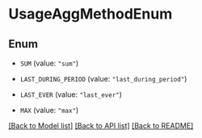# UsageAggMethodEnum

## Enum


* `SUM` (value: `"sum"`)

* `LAST_DURING_PERIOD` (value: `"last_during_period"`)

* `LAST_EVER` (value: `"last_ever"`)

* `MAX` (value: `"max"`)


[[Back to Model list]](../README.md#documentation-for-models) [[Back to API list]](../README.md#documentation-for-api-endpoints) [[Back to README]](../README.md)


